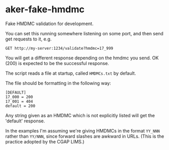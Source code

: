 # aker-fake-hmdmc
Fake HMDMC validation for development.

You can set this running somewhere listening on some port, and then send get requests to it, e.g.

    GET http://my-server:1234/validate?hmdmc=17_999

You will get a different response depending on the hmdmc you send. OK (200) is expected to be the successful response.

The script reads a file at startup, called `HMDMCs.txt` by default.

The file should be formatting in the following way:

    [DEFAULT]
    17_000 = 200
    17_001 = 404
    default = 200

Any string given as an HMDMC which is not explicitly listed will get the 'default' response.

In the examples I'm assuming we're giving HMDMCs in the format `YY_NNN` rather than `YY/NNN`, since forward slashes are awkward in URLs. (This is the practice adopted by the CGAP LIMS.)
